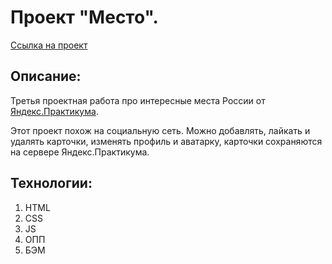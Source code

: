 # Проект "Место".

[Ссылка на проект](https://dmitriyledovskih.github.io/mesto)

## Описание:

Третья проектная работа про интересные места России от [Яндекс.Практикума](https://practicum.yandex.ru/).

Этот проект похож на социальную сеть. Можно добавлять, лайкать и удалять карточки, изменять профиль и аватарку, карточки сохраняются на сервере Яндекс.Практикума.

## Технологии:

1. HTML
2. CSS
3. JS
4. ОПП
5. БЭМ
